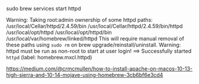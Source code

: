 sudo brew services start httpd

Warning: Taking root:admin ownership of some httpd paths:
  /usr/local/Cellar/httpd/2.4.59/bin
  /usr/local/Cellar/httpd/2.4.59/bin/httpd
  /usr/local/opt/httpd
  /usr/local/opt/httpd/bin
  /usr/local/var/homebrew/linked/httpd
This will require manual removal of these paths using `sudo rm` on
brew upgrade/reinstall/uninstall.
Warning: httpd must be run as non-root to start at user login!
==> Successfully started `httpd` (label: homebrew.mxcl.httpd)


https://medium.com/@crmcmullen/how-to-install-apache-on-macos-10-13-high-sierra-and-10-14-mojave-using-homebrew-3cb6bf6e3cd4
